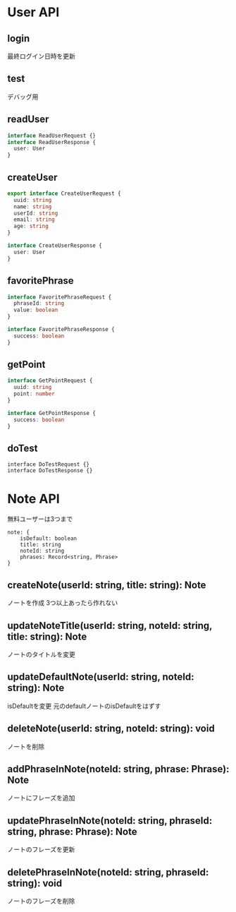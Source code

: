 # User API
## login
最終ログイン日時を更新

## test
デバッグ用


## readUser
```ts
interface ReadUserRequest {}
interface ReadUserResponse {
  user: User
}
```

## createUser
```ts
export interface CreateUserRequest {
  uuid: string
  name: string
  userId: string
  email: string
  age: string
}

interface CreateUserResponse {
  user: User
}
```

## favoritePhrase
```ts
interface FavoritePhraseRequest {
  phraseId: string
  value: boolean
}

interface FavoritePhraseResponse {
  success: boolean
}
```

## getPoint
```ts
interface GetPointRequest {
  uuid: string
  point: number
}

interface GetPointResponse {
  success: boolean
}
```

## doTest
```
interface DoTestRequest {}
interface DoTestResponse {}
```

# Note API
無料ユーザーは3つまで

```
note: {
    isDefault: boolean
    title: string
    noteId: string
    phrases: Record<string, Phrase>
}
```

## createNote(userId: string, title: string): Note
ノートを作成
3つ以上あったら作れない

## updateNoteTitle(userId: string, noteId: string, title: string): Note
ノートのタイトルを変更

## updateDefaultNote(userId: string, noteId: string): Note
isDefaultを変更
元のdefaultノートのisDefaultをはずす

## deleteNote(userId: string, noteId: string): void
ノートを削除

## addPhraseInNote(noteId: string, phrase: Phrase): Note
ノートにフレーズを追加

## updatePhraseInNote(noteId: string, phraseId: string, phrase: Phrase): Note
ノートのフレーズを更新

## deletePhraseInNote(noteId: string, phraseId: string): void
ノートのフレーズを削除